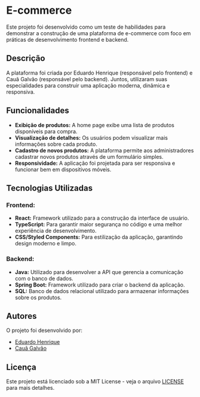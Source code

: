 # E-commerce

Este projeto foi desenvolvido como um teste de habilidades para demonstrar a construção de uma plataforma de e-commerce com foco em práticas de desenvolvimento frontend e backend.

## Descrição

A plataforma foi criada por Eduardo Henrique (responsável pelo frontend) e Cauã Galvão (responsável pelo backend). Juntos, utilizaram suas especialidades para construir uma aplicação moderna, dinâmica e responsiva.

## Funcionalidades

- **Exibição de produtos:** A home page exibe uma lista de produtos disponíveis para compra.
- **Visualização de detalhes:** Os usuários podem visualizar mais informações sobre cada produto.
- **Cadastro de novos produtos:** A plataforma permite aos administradores cadastrar novos produtos através de um formulário simples.
- **Responsividade:** A aplicação foi projetada para ser responsiva e funcionar bem em dispositivos móveis.

## Tecnologias Utilizadas

### Frontend:

- **React:** Framework utilizado para a construção da interface de usuário.
- **TypeScript:** Para garantir maior segurança no código e uma melhor experiência de desenvolvimento.
- **CSS/Styled Components:** Para estilização da aplicação, garantindo design moderno e limpo.

### Backend:

- **Java:** Utilizado para desenvolver a API que gerencia a comunicação com o banco de dados.
- **Spring Boot:** Framework utilizado para criar o backend da aplicação.
- **SQL:** Banco de dados relacional utilizado para armazenar informações sobre os produtos.

## Autores

O projeto foi desenvolvido por:

- [Eduardo Henrique](https://github.com/EduardoHenriqueDev)
- [Cauã Galvão](https://github.com/devcauagalvao)

## Licença

Este projeto está licenciado sob a MIT License - veja o arquivo [LICENSE](LICENSE) para mais detalhes.
